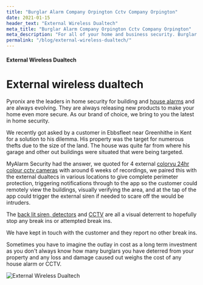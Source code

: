 ```yaml
---
title: "Burglar Alarm Company Orpington Cctv Company Orpington"
date: 2021-01-15
header_text: "External Wireless Dualtech"
meta_title: "Burglar Alarm Company Orpington Cctv Company Orpington"
meta_description: "For all of your home and business security. Burglar Alarm Servicing, Burglar Alarm Installation, Alarm Battery and CCTV in Orpington. Call 020 8302 4065"
permalink: "/blog/external-wireless-dualtech/"
---
```


#### External Wireless Dualtech

# External wireless dualtech

Pyronix are the leaders in home security for building and [house alarms](/categories/burglar-alarms/) and are always evolving. They are always releasing new products to make your home even more secure. As our brand of choice, we bring to you the latest in home security.

We recently got asked by a customer in Ebbsfleet near Greenhithe in Kent for a solution to his dilemma. His property was the target for numerous thefts due to the size of the land. The house was quite far from where his garage and other out buildings were situated that were being targeted.

MyAlarm Security had the answer, we quoted for 4 external [colorvu 24hr colour cctv cameras](/categories/cctv/) with around 6 weeks of recordings, we paired this with the external dualtecs in various locations to give complete perimeter protection, triggering notifications through to the app so the customer could remotely view the buildings, visually verifying the area, and at the tap of the app could trigger the external siren if needed to scare off the would be intruders.

The [back lit siren, detectors](/categories/burglar-alarms/) and [CCTV](/categories/cctv/) are all a visual deterrent to hopefully stop any break ins or attempted break ins.

We have kept in touch with the customer and they report no other break ins.

Sometimes you have to imagine the outlay in cost as a long term investment as you don\'t always know how many burglars you have deterred from your property and any loss and damage caused out weighs the cost of any house alarm or CCTV.

![External Wireless Dualtech](https://res.cloudinary.com/kbs/image/upload/wb9flmkz5c6nbjdv4tyw.jpg)